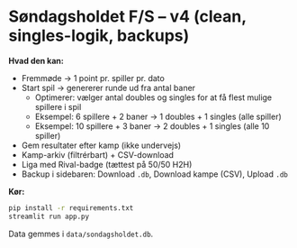
# Søndagsholdet F/S – v4 (clean, singles-logik, backups)

**Hvad den kan:**
- Fremmøde → 1 point pr. spiller pr. dato
- Start spil → genererer runde ud fra antal baner
  - Optimerer: vælger antal doubles og singles for at få flest mulige spillere i spil
  - Eksempel: 6 spillere + 2 baner → 1 doubles + 1 singles (alle spiller)
  - Eksempel: 10 spillere + 3 baner → 2 doubles + 1 singles (alle 10 spiller)
- Gem resultater efter kamp (ikke undervejs)
- Kamp-arkiv (filtrérbart) + CSV-download
- Liga med Rival-badge (tættest på 50/50 H2H)
- Backup i sidebaren: Download `.db`, Download kampe (CSV), Upload `.db`

**Kør:**
```bash
pip install -r requirements.txt
streamlit run app.py
```

Data gemmes i `data/sondagsholdet.db`.
